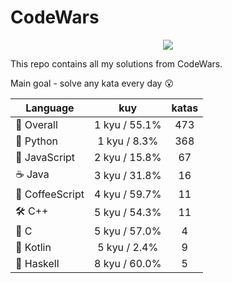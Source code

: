 # CodeWars

<p align="center">
  <img src="https://www.codewars.com/users/yurii_karabas/badges/large">
</p>

This repo contains all my solutions from CodeWars.

Main goal - solve any kata every day :open_mouth:

| Language                          | kuy               | katas                 |
|---                                |:---:              |:---:                  |
|:dizzy: Overall                    | 1 kyu / 55.1%     | 473       |
|:snake: Python                     | 1 kyu / 8.3%      | 368        |
|:see_no_evil: JavaScript           | 2 kyu / 15.8%  | 67    |
|:coffee: Java                      | 3 kyu / 31.8%        | 16          |
|🙉 CoffeeScript | 4 kyu / 59.7%| 11  |
|:hammer_and_wrench: C++            | 5 kyu / 54.3%         | 11           |
|:wrench: C                         | 5 kyu / 57.0%           | 4             |
|:seedling: Kotlin                  | 5 kyu / 2.4%      | 9        |
|:link: Haskell                     | 8 kyu / 60.0%     | 5       |
